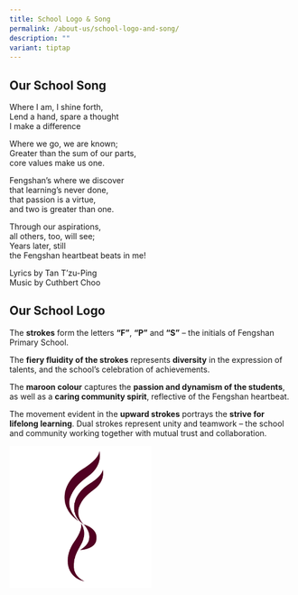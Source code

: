 ```yaml
---
title: School Logo & Song
permalink: /about-us/school-logo-and-song/
description: ""
variant: tiptap
---
```

<h2>Our School Song</h2>
<p>Where I am, I shine forth, &nbsp;
<br>Lend a hand, spare a thought &nbsp;
<br>I make a difference</p>
<p>Where we go, we are known;
<br>Greater than the sum of our parts,
<br>core values make us one.</p>
<p>Fengshan’s where we discover
<br>that learning’s never done,
<br>that passion is a virtue,
<br>and two is greater than one.</p>
<p>Through our aspirations,
<br>all others, too, will see;
<br>Years later, still
<br>the Fengshan heartbeat beats in me!</p>
<p>Lyrics by Tan T’zu-Ping
<br>Music by Cuthbert Choo</p>
<h2>Our School Logo</h2>
<p>The&nbsp;<strong>strokes</strong>&nbsp;form the letters&nbsp;<strong>“F”</strong>,&nbsp;<strong>“P”</strong>&nbsp;and&nbsp;<strong>“S”</strong>&nbsp;–
the initials of Fengshan Primary School.</p>
<p>The&nbsp;<strong>fiery fluidity of the strokes</strong>&nbsp;represents&nbsp;<strong>diversity</strong>&nbsp;in
the expression of talents, and the school’s celebration of achievements.</p>
<p>The&nbsp;<strong>maroon colour</strong>&nbsp;captures the&nbsp;<strong>passion and dynamism of the students</strong>,
as well as a&nbsp;<strong>caring community spirit</strong>, reflective
of the Fengshan heartbeat.</p>
<p>The movement evident in the&nbsp;<strong>upward strokes</strong>&nbsp;portrays
the&nbsp;<strong>strive for lifelong learning</strong>. Dual strokes represent
unity and teamwork – the school and community working together with mutual
trust and collaboration.</p>
<p></p>
<div class="isomer-image-wrapper">
<img style="width: 50%;" height="auto" width="100%" alt="" src="/images/School Logo and Photo Design/Fengshan_Logo_Symbol.png">
</div>
<p></p>